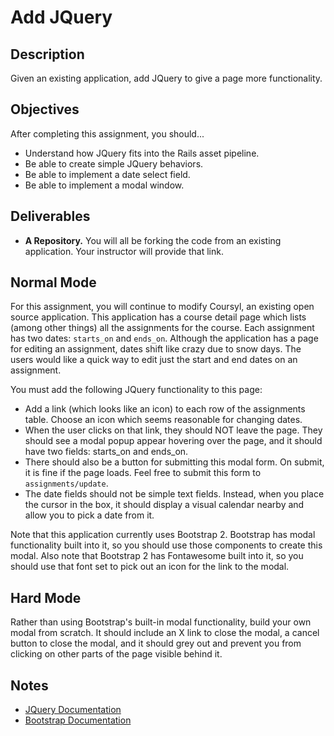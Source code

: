 # Add JQuery

## Description

Given an existing application, add JQuery to give a page more functionality.

## Objectives

After completing this assignment, you should...

* Understand how JQuery fits into the Rails asset pipeline.
* Be able to create simple JQuery behaviors.
* Be able to implement a date select field.
* Be able to implement a modal window.

## Deliverables

* **A Repository.** You will all be forking the code from an existing application.  Your instructor will provide that link.

## Normal Mode

For this assignment, you will continue to modify Coursyl, an existing open source application.  This application has a course detail page which lists (among other things) all the assignments for the course.  Each assignment has two dates: `starts_on` and `ends_on`.  Although the application has a page for editing an assignment, dates shift like crazy due to snow days.  The users would like a quick way to edit just the start and end dates on an assignment.

You must add the following JQuery functionality to this page:

* Add a link (which looks like an icon) to each row of the assignments table.  Choose an icon which seems reasonable for changing dates.
* When the user clicks on that link, they should NOT leave the page.  They should see a modal popup appear hovering over the page, and it should have two fields: starts_on and ends_on.
* There should also be a button for submitting this modal form.  On submit, it is fine if the page loads.  Feel free to submit this form to `assignments/update`.
* The date fields should not be simple text fields.  Instead, when you place the cursor in the box, it should display a visual calendar nearby and allow you to pick a date from it.

Note that this application currently uses Bootstrap 2.  Bootstrap has modal functionality built into it, so you should use those components to create this modal.  Also note that Bootstrap 2 has Fontawesome built into it, so you should use that font set to pick out an icon for the link to the modal.

## Hard Mode

Rather than using Bootstrap's built-in modal functionality, build your own modal from scratch.  It should include an X link to close the modal, a cancel button to close the modal, and it should grey out and prevent you from clicking on other parts of the page visible behind it.

## Notes

* [JQuery Documentation](http://api.jquery.com/)
* [Bootstrap Documentation](http://getbootstrap.com/2.3.2/javascript.html#modals)
